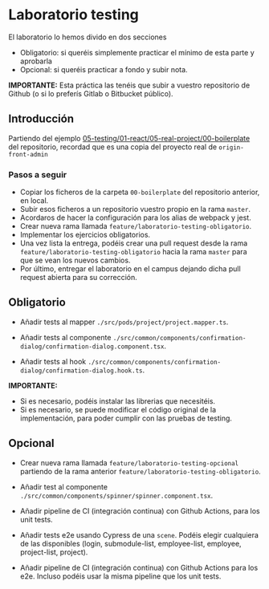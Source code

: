 # Laboratorio testing

El laboratorio lo hemos divido en dos secciones

- Obligatorio: si queréis simplemente practicar el mínimo de esta parte y aprobarla
- Opcional: si queréis practicar a fondo y subir nota.

**IMPORTANTE:** Esta práctica las tenéis que subir a vuestro repositorio de Github (o si lo preferís Gitlab o Bitbucket público).

## Introducción

Partiendo del ejemplo [05-testing/01-react/05-real-project/00-boilerplate](https://github.com/Lemoncode/master-frontend-lemoncode/tree/master/05-testing/01-react/05-real-project/00-boilerplate) del repositorio, recordad que es una copia del proyecto real de `origin-front-admin`

### Pasos a seguir

- Copiar los ficheros de la carpeta `00-boilerplate` del repositorio anterior, en local.
- Subir esos ficheros a un repositorio vuestro propio en la rama `master`.
- Acordaros de hacer la configuración para los alias de webpack y jest.
- Crear nueva rama llamada `feature/laboratorio-testing-obligatorio`.
- Implementar los ejercicios obligatorios.
- Una vez lista la entrega, podéis crear una pull request desde la rama `feature/laboratorio-testing-obligatorio` hacia la rama `master` para que se vean los nuevos cambios.
- Por último, entregar el laboratorio en el campus dejando dicha pull request abierta para su corrección.

## Obligatorio

- Añadir tests al mapper `./src/pods/project/project.mapper.ts`.

- Añadir tests al componente `./src/common/components/confirmation-dialog/confirmation-dialog.component.tsx`.

- Añadir tests al hook `./src/common/components/confirmation-dialog/confirmation-dialog.hook.ts`.

**IMPORTANTE:**
- Si es necesario, podéis instalar las librerias que necesitéis.
- Si es necesario, se puede modificar el código original de la implementación, para poder cumplir con las pruebas de testing.

## Opcional

- Crear nueva rama llamada `feature/laboratorio-testing-opcional` partiendo de la rama anterior `feature/laboratorio-testing-obligatorio`.

- Añadir test al componente `./src/common/components/spinner/spinner.component.tsx`.

- Añadir pipeline de CI (integración continua) con Github Actions, para los unit tests.

- Añadir tests e2e usando Cypress de una `scene`. Podéis elegir cualquiera de las disponibles (login, submodule-list, employee-list, employee, project-list, project).

- Añadir pipeline de CI (integración continua) con Github Actions para los e2e. Incluso podéis usar la misma pipeline que los unit tests.
